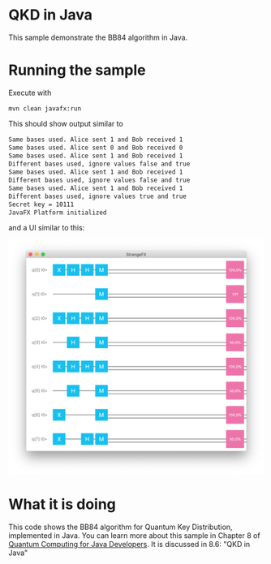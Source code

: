 # QKD in Java
This sample demonstrate the BB84 algorithm in Java.

# Running the sample
Execute with

```
mvn clean javafx:run
```

This should show output similar to

```
Same bases used. Alice sent 1 and Bob received 1
Same bases used. Alice sent 0 and Bob received 0
Same bases used. Alice sent 1 and Bob received 1
Different bases used, ignore values false and true
Same bases used. Alice sent 1 and Bob received 1
Different bases used, ignore values false and true
Same bases used. Alice sent 1 and Bob received 1
Different bases used, ignore values true and true
Secret key = 10111
JavaFX Platform initialized
```

and a UI similar to this:

![bb84](../../resources/ch8-bb84.png)

# What it is doing

This code shows the BB84 algorithm for Quantum Key Distribution, implemented in Java.
You can learn more about this sample in Chapter 8 of [Quantum Computing for Java Developers](https://www.manning.com/books/quantum-computing-for-java-developers?a_aid=quantumjava&a_bid=e5166ab9). It is discussed in 8.6: "QKD in Java"
